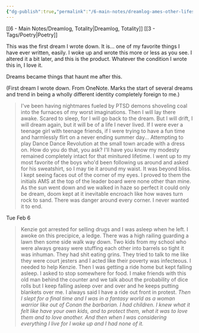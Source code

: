 ```yaml
---
{"dg-publish":true,"permalink":"/6-main-notes/dreamlog-ames-other-lifes/"}
---
```


[[6 - Main Notes/Dreamlog, Totality\|Dreamlog, Totality]] [[3 - Tags/Poetry\|Poetry]]


This was the first dream I wrote down. It is… one of my favorite things I have ever written, easily. I woke up and wrote this more or less as you see. I altered it a bit later, and this is the product. Whatever the condition I wrote this in, I love it.

Dreams became things that haunt me after this.



 (First dream I wrote down. From OneNote. Marks the start of several dreams and trend in being a wholly different identity completely foreign to me.)
>I've been having nightmares fueled by PTSD demons shoveling coal into the furnaces of my worst imaginations. Then I will lay there awake. Scared to sleep, for I will go back to the dream. But I will drift, I will dream again, but it will be of a life I never lived. If I were ever a teenage girl with teenage friends, if I were trying to have a fun time and harmlessly flirt on a never ending summer day... Attempting to play Dance Dance Revolution at the small town arcade with a dress on. How do you do that, you ask? I'll have you know my modesty remained completely intact for that minitured lifetime. I went up to my most favorite of the boys who'd been following us around and asked for his sweatshirt, so I may tie it around my waist. It was beyond bliss. I kept seeing faces out of the corner of my eyes. I proved to them the initials AMS at the top of the leader board were none other than mine. As the sun went down and we walked in haze so perfect it could only be dream, doom kept at it inevitable encroach like how waves turn rock to sand. There was danger around every corner. I never wanted it to end. 
>



Tue Feb 6
>Kenzie got arrested for selling drugs and I was asleep when he left. I awoke on this precipice, a ledge. There was a high railing guarding a lawn then some side walk way down. Two kids from my school who were always greasy were stuffing each other into barrels so tight it was inhuman. They had shit eating grins. They tried to talk to me like they were court jesters and I acted like their poverty was infecteous. I needed to help Kenzie. Then I was getting a ride home but kept falling asleep. I asked to stop somewhere for food. I make friends with this old man behind the counter and we talk about the probability of dice rolls but I keep falling asleep over and over and he keeps putting blankets over me. I always said I have a ride out front in protest. *Then I slept for a final time and I was in a fantasy world as a woman warrior like out of Conan the barbarian. I had children. I knew what it felt like have your own kids, and to protect them, what it was to love them and to love another. And then when I was considering everything I live for I woke up and I had none of it.* 
>







